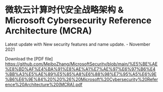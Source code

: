 # 微软云计算时代安全战略架构  & Microsoft Cybersecurity Reference Architecture (MCRA)

Latest update with New security features and name update. - November 2021

Download the [PDF file] https://github.com/MeiboZhang/MicrosoftSecurity/blob/main/%E5%BE%AE%E8%BD%AF%E4%BA%91%E8%AE%A1%E7%AE%97%E6%97%B6%E4%BB%A3%E5%AE%89%E5%85%A8%E6%88%98%E7%95%A5%E6%9E%B6%E6%9E%84%20%20%26%20Microsoft%20Cybersecurity%20Reference%20Architecture%20(MCRA).pdf
